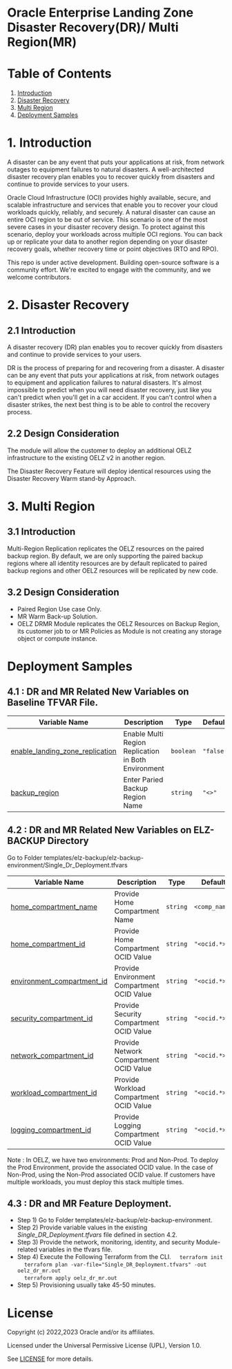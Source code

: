 # Oracle Enterprise Landing Zone Disaster Recovery(DR)/ Multi Region(MR)

# Table of Contents

1. [Introduction](#introduction)
1. [Disaster Recovery](#considerations)
1. [Multi Region](#architecture)
1. [Deployment Samples](#samples)


# <a name="introduction"></a>1. Introduction

A disaster can be any event that puts your applications at risk, from network outages to equipment failures to natural disasters. A well-architected disaster recovery plan enables you to recover quickly from disasters and continue to provide services to your users.

Oracle Cloud Infrastructure (OCI) provides highly available, secure, and scalable infrastructure and services that enable you to recover your cloud workloads quickly, reliably, and securely. A natural disaster can cause an entire OCI region to be out of service. This scenario is one of the most severe cases in your disaster recovery design. To protect against this scenario, deploy your workloads across multiple OCI regions. You can back up or replicate your data to another region depending on your disaster recovery goals, whether recovery time or point objectives (RTO and RPO).

This repo is under active development. Building open-source software is a community effort. We're excited to engage with the community, and we welcome contributors.


# <a name="Disaster Recovery"></a>2. Disaster Recovery

## 2.1 Introduction

A disaster recovery (DR) plan enables you to recover quickly from disasters and continue to provide services to your users.

DR is the process of preparing for and recovering from a disaster. A disaster can be any event that puts your applications at risk, from network outages to equipment and application failures to natural disasters. It's almost impossible to predict when you will need disaster recovery, just like you can't predict when you'll get in a car accident. If you can't control when a disaster strikes, the next best thing is to be able to control the recovery process. 

## 2.2 Design Consideration

The module will allow the customer to deploy an additional OELZ infrastructure to the existing OELZ v2 in another region.

The Disaster Recovery Feature will deploy identical resources using the Disaster Recovery Warm stand-by Approach.

# <a name="Multi Region"></a>3. Multi Region

## 3.1 Introduction

Multi-Region Replication replicates the OELZ resources on the paired backup region. By default, we are only supporting the paired backup regions where all identity resources are by default replicated to paired backup regions and other OELZ resources will be replicated by new code. 


## 3.2 Design Consideration

* Paired Region Use case Only.
* MR Warm Back-up Solution.
* OELZ DRMR Module replicates the OELZ Resources on Backup Region, its customer job to or MR Policies as Module is not creating any storage object or compute instance.


# <a name="Deployment Samples"></a>Deployment Samples

## 4.1 : DR and MR Related New Variables on Baseline TFVAR File.


| Variable Name      | Description| Type | Default
| ------------------- | ----- | ----- | ----- |
| <a name="enable_landing_zone_replication"></a> [enable\_landing\_zone\_replication](#enable\_network\_firewall\_prod)   | Enable Multi Region  Replication in Both Environment | `boolean` | `"false"`    | 
| <a name="backup_region"></a> [backup\_region](#enable\_network\_firewall\_prod)   | Enter Paried Backup Region Name | `string` | `"<>"`    | 

## 4.2 : DR and MR Related New Variables on ELZ-BACKUP Directory

Go to Folder templates/elz-backup/elz-backup-environment/Single_Dr_Deployment.tfvars

| Variable Name      | Description| Type | Default
| ------------------- | ----- | ----- | ----- |
| <a name="home_compartment_name"></a> [home\_compartment\_name](#home\_compartment\_name)   | Provide Home Compartment Name | `string` | `<comp_name>`    | 
| <a name="home_compartment_id"></a> [home\_compartment\_id](#home\_compartment\_id)   | Provide Home Compartment OCID Value | `string` | `"<ocid.*>"`    |
| <a name="environment_compartment_id"></a> [environment\_compartment\_id](#environment\_compartment\_id])   | Provide Environment Compartment OCID Value | `string` | `"<ocid.*>"`    | 
| <a name="security_compartment_id"></a> [security\_compartment\_id](#security\_compartment\_id)   | Provide Security Compartment OCID Value | `string` | `"<ocid.*>"`    | 
| <a name="network_compartment_id"></a> [network\_compartment\_id](#network\_compartment\_id)   | Provide Network Compartment OCID Value | `string` | `"<ocid.*>"`    | 
| <a name="workload_compartment_id"></a> [workload\_compartment\_id](#workload\_compartment\_id)   | Provide Workload Compartment OCID Value | `string` | `"<ocid.*>"`    | 
| <a name="logging_compartment_id"></a> [logging\_compartment\_id](#logging_compartment_id)   | Provide Logging Compartment OCID Value | `string` | `"<ocid.*>"`    |

Note : In OELZ, we have two environments: Prod and Non-Prod. To deploy the Prod Environment, provide the associated OCID value. In the case of Non-Prod, using the Non-Prod associated OCID value. If customers have multiple workloads, you must deploy this stack multiple times.


## 4.3 : DR and MR Feature Deployment.

* Step 1) Go to Folder templates/elz-backup/elz-backup-environment.
* Step 2) Provide variable values in the existing *Single_DR_Deployment.tfvars* file defined in section 4.2.
* Step 3) Provide the network, monitoring, identity, and security Module-related variables in the tfvars file. 
* Step 4) Execute the Following Terraform from the CLI.
  &nbsp;&nbsp;&nbsp;&nbsp;`terraform init`<br />
  &nbsp;&nbsp;&nbsp;&nbsp;`terraform plan -var-file="Single_DR_Deployment.tfvars" -out oelz_dr_mr.out`<br />
  &nbsp;&nbsp;&nbsp;&nbsp;`terraform apply oelz_dr_mr.out`<br />
* Step 5) Provisioning usually take 45-50 minutes.


# License

Copyright (c) 2022,2023 Oracle and/or its affiliates.

Licensed under the Universal Permissive License (UPL), Version 1.0.

See [LICENSE](../../LICENSE) for more details.

